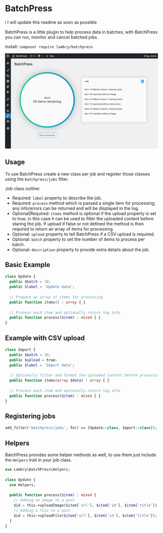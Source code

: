 # BatchPress

ℹ️ I will update this readme as soon as possible

BatchPress is a little plugin to help process data in batches, with BatchPress you can run, monitor and cancel batched jobs.

Install: `composer require lambry/batchpress`

![screenshot](screenshot.png)

## Usage

To use BatchPress create a new class per job and register those classes using the `batchpress/jobs` filter.

Job class outline:

- Required: `label` property to describe the job.
- Required: `process` method which is passed a single item for processing; any info/errors can be returned and will be displayed in the log.
- Optional|Required: `items` method is optional if the upload property is set to true, in this case it can be used to filter the uploaded content before staring the job. If upload if false or not defined the method is then required to return an array of items for processing.
- Optional: `upload` property to tell BatchPress if a CSV upload is required.
- Optional: `batch` property to set the number of items to process per batch.
- Optional: `description` property to provide extra details about the job.

## Basic Example

```php
class Update {
  public $batch = 10;
  public $label = 'Update data';

  // Prepare an array of items for processing
  public function items() : array { }

  // Process each item and optionally return log info
  public function process($item) : mixed { }
}
```

## Example with CSV upload

```php
class Import {
  public $batch = 10;
  public $upload = true;
  public $label = 'Import data';

  // Optionally filter and format the uploaded content before processing
  public function items(array $data) : array { }

  // Process each item and optionally return log info
  public function process($item) : mixed { }
}
```

## Registering jobs

```php
add_filter('batchpress/jobs', fn() => [Update::class, Import::class]);
```

## Helpers

BatchPress provides some helper methods as well, to use them just include the `Helpers` trait in your job class.

```php
use Lambry\BatchPress\Helpers;

class Update {
  use Helpers;

  public function process($item) : mixed {
    // Adding an image to a post
    $id = this->uploadImage($item['url'], $item['id'], $item['title']);
    // Adding a file to a post
    $id = this->uploadFile($item['url'], $item['id'], $item['title']);
  }
}
```
